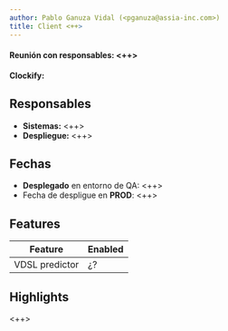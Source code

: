 ```yaml
---
author: Pablo Ganuza Vidal (<pganuza@assia-inc.com>)
title: Client <++>
---
```


#### Reunión con responsables: <++>

**Clockify:** 

Responsables
------------
* **Sistemas:** <++> 
* **Despliegue:** <++> 

Fechas
------
* **Desplegado** en entorno de QA: <++>
* Fecha de despligue en **PROD**:  <++>

Features
--------
| Feature | Enabled |
|---------|---------|
| VDSL predictor | ¿? |

Highlights
----------
<++>
